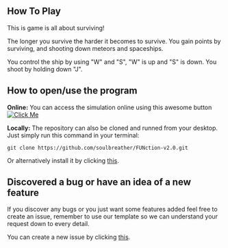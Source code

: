 ## How To Play

This is game is all about surviving!

The longer you survive the harder it becomes to survive. You gain points by surviving, and shooting down meteors and spaceships.

You control the ship by using "W" and "S", "W" is up and "S" is down. You shoot by holding down "J".

## How to open/use the program

**Online:**
You can access the simulation online using this awesome button [![Click Me](https://awesome.re/badge.svg)](https://soulbreather.github.io/FUNction-v2.0/src/index.html)

**Locally:**
The repository can also be cloned and runned from your desktop. Just simply run this command in your terminal:

    git clone https://github.com/soulbreather/FUNction-v2.0.git

Or alternatively install it by clicking [this](https://github.com/soulbreather/FUNction-v2.0/archive/master.zip).

## Discovered a bug or have an idea of a new feature

If you discover any bugs or you just want some features added feel free to create an issue, remember to use our template so we can understand your request down to every detail.

You can create a new issue by clicking [this](https://github.com/soulbreather/FUNction-v2.0/issues/new/choose).
